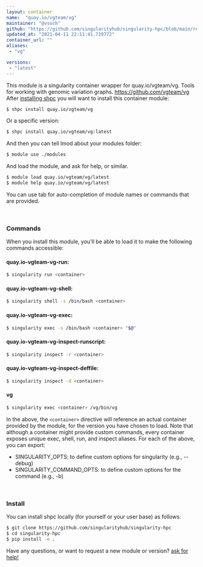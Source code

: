 ```yaml
---
layout: container
name:  "quay.io/vgteam/vg"
maintainer: "@vsoch"
github: "https://github.com/singularityhub/singularity-hpc/blob/main/registry/quay.io/vgteam/vg/container.yaml"
updated_at: "2021-04-11 22:11:41.719772"
container_url: ""
aliases:
 - "vg"

versions:
 - "latest"
---
```


This module is a singularity container wrapper for quay.io/vgteam/vg.
Tools for working with genomic variation graphs. https://github.com/vgteam/vg
After [installing shpc](#install) you will want to install this container module:

```bash
$ shpc install quay.io/vgteam/vg
```

Or a specific version:

```bash
$ shpc install quay.io/vgteam/vg:latest
```

And then you can tell lmod about your modules folder:

```bash
$ module use ./modules
```

And load the module, and ask for help, or similar.

```bash
$ module load quay.io/vgteam/vg/latest
$ module help quay.io/vgteam/vg/latest
```

You can use tab for auto-completion of module names or commands that are provided.

<br>

### Commands

When you install this module, you'll be able to load it to make the following commands accessible:

#### quay.io-vgteam-vg-run:

```bash
$ singularity run <container>
```

#### quay.io-vgteam-vg-shell:

```bash
$ singularity shell -s /bin/bash <container>
```

#### quay.io-vgteam-vg-exec:

```bash
$ singularity exec -s /bin/bash <container> "$@"
```

#### quay.io-vgteam-vg-inspect-runscript:

```bash
$ singularity inspect -r <container>
```

#### quay.io-vgteam-vg-inspect-deffile:

```bash
$ singularity inspect -d <container>
```


#### vg
       
```bash
$ singularity exec <container> /vg/bin/vg
```



In the above, the `<container>` directive will reference an actual container provided
by the module, for the version you have chosen to load. Note that although a container
might provide custom commands, every container exposes unique exec, shell, run, and
inspect aliases. For each of the above, you can export:

 - SINGULARITY_OPTS: to define custom options for singularity (e.g., --debug)
 - SINGULARITY_COMMAND_OPTS: to define custom options for the command (e.g., -b)

<br>
  
### Install

You can install shpc locally (for yourself or your user base) as follows:

```bash
$ git clone https://github.com/singularityhub/singularity-hpc
$ cd singularity-hpc
$ pip install -e .
```

Have any questions, or want to request a new module or version? [ask for help!](https://github.com/singularityhub/singularity-hpc/issues)